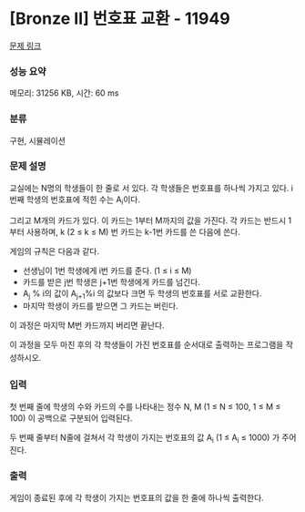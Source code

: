 # [Bronze II] 번호표 교환 - 11949 

[문제 링크](https://www.acmicpc.net/problem/11949) 

### 성능 요약

메모리: 31256 KB, 시간: 60 ms

### 분류

구현, 시뮬레이션

### 문제 설명

<p>교실에는 N명의 학생들이 한 줄로 서 있다. 각 학생들은 번호표를 하나씩 가지고 있다. i번째 학생의 번호표에 적힌 수는 A<sub>i</sub>이다.</p>

<p>그리고 M개의 카드가 있다. 이 카드는 1부터 M까지의 값을 가진다. 각 카드는 반드시 1부터 사용하며, k (2 ≤ k ≤ M) 번 카드는 k-1번 카드를 쓴 다음에 쓴다.</p>

<p>게임의 규칙은 다음과 같다.</p>

<ul>
	<li>선생님이 1번 학생에게 i번 카드를 준다. (1 ≤ i ≤ M)</li>
	<li>카드를 받은 j번 학생은 j+1번 학생에게 카드를 넘긴다.</li>
	<li>A<sub>j</sub> % i의 값이 A<sub>j+1</sub>%i 의 값보다 크면 두 학생의 번호표를 서로 교환한다.</li>
	<li>마지막 학생이 카드를 받으면 그 카드는 버린다.</li>
</ul>

<p>이 과정은 마지막 M번 카드까지 버리면 끝난다.</p>

<p><span style="line-height:1.6em">이 과정을 모두 마친 후의 각 학생들이 가진 번호표를 순서대로 출력하는 프로그램을 작성하시오.</span></p>

### 입력 

 <p>첫 번째 줄에 학생의 수와 카드의 수를 나타내는 정수 N, M (1 ≤ N ≤ 100, 1 ≤ M ≤ 100) 이 공백으로 구분되어 입력된다.</p>

<p>두 번째 줄부터 N줄에 걸쳐서 각 학생이 가지는 번호표의 값 A<sub>i</sub> (1 ≤ A<sub>i</sub> ≤ 1000) 가 주어진다.</p>

### 출력 

 <p>게임이 종료된 후에 각 학생이 가지는 번호표의 값을 한 줄에 하나씩 출력한다.</p>

